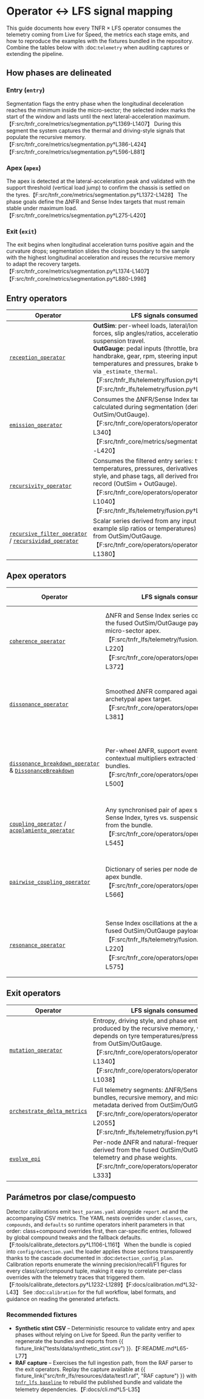 # Operator ↔ LFS signal mapping

This guide documents how every TNFR × LFS operator consumes the telemetry coming
from Live for Speed, the metrics each stage emits, and how to reproduce the
examples with the fixtures bundled in the repository. Combine the tables below
with :doc:`telemetry` when auditing captures or extending the pipeline.

## How phases are delineated

### Entry (`entry`)

Segmentation flags the entry phase when the longitudinal deceleration reaches
the minimum inside the micro-sector; the selected index marks the start of the
window and lasts until the next lateral-acceleration maximum.【F:src/tnfr_core/metrics/segmentation.py†L1369-L1407】 During this
segment the system captures the thermal and driving-style signals that populate
the recursive memory.【F:src/tnfr_core/metrics/segmentation.py†L386-L424】【F:src/tnfr_core/metrics/segmentation.py†L596-L881】

### Apex (`apex`)

The apex is detected at the lateral-acceleration peak and validated with the
support threshold (vertical load jump) to confirm the chassis is settled on the
tyres.【F:src/tnfr_core/metrics/segmentation.py†L1372-L1428】 The phase goals define the ΔNFR and Sense Index targets that must
remain stable under maximum load.【F:src/tnfr_core/metrics/segmentation.py†L275-L420】

### Exit (`exit`)

The exit begins when longitudinal acceleration turns positive again and the
curvature drops; segmentation slides the closing boundary to the sample with the
highest longitudinal acceleration and reuses the recursive memory to adapt the
recovery targets.【F:src/tnfr_core/metrics/segmentation.py†L1374-L1407】【F:src/tnfr_core/metrics/segmentation.py†L880-L998】

## Entry operators

| Operator | LFS signals consumed | Derived TNFR metrics | Configurable parameters | Typical false positives | Reproducible examples |
| --- | --- | --- | --- | --- | --- |
| [`reception_operator`](reference/autoapi/tnfr_core/operators/operators/index.md#functions) | **OutSim**: per-wheel loads, lateral/longitudinal forces, slip angles/ratios, accelerations, yaw, suspension travel.<br>**OutGauge**: pedal inputs (throttle, brake, clutch), handbrake, gear, rpm, steering inputs, tyre temperatures and pressures, brake temperatures via `_estimate_thermal`.【F:src/tnfr_lfs/telemetry/fusion.py†L122-L220】【F:src/tnfr_lfs/telemetry/fusion.py†L430-L555】 | Converts fused `TelemetryRecord` instances into `EPIBundle` series with ΔNFR, Sense Index, and derived nodes per phase.【F:src/tnfr_core/operators/operators.py†L343-L351】 | Optional `extractor` argument to replace the default `EPIExtractor`.【F:src/tnfr_core/operators/operators.py†L343-L351】 | When OutGauge omits the extensions, temperatures/pressures persist the last finite value or `nan`, degrading the exported bundles.【F:src/tnfr_lfs/telemetry/fusion.py†L1025-L1136】【F:src/tnfr_lfs/telemetry/fusion.py†L1138-L1202】 | Reprocess `{{ fixture_link("tests/data/synthetic_stint.csv") }}` with `poetry run python tools/verify_tnfr_parity.py tests/data/synthetic_stint.csv --output parity_report.json` to inspect the generated bundles.【F:README.md†L65-L77】 |
| [`emission_operator`](reference/autoapi/tnfr_core/operators/operators/index.md#functions) | Consumes the ΔNFR/Sense Index targets calculated during segmentation (derived from OutSim/OutGauge).【F:src/tnfr_core/operators/operators.py†L336-L340】【F:src/tnfr_core/metrics/segmentation.py†L275-L420】 | Returns a `{"delta_nfr", "sense_index"}` map ready for the downstream phases.【F:src/tnfr_core/operators/operators.py†L336-L340】 | None. | When the Sense Index target leaves `[0, 1]` the value saturates and may hide upstream calibration errors.【F:src/tnfr_core/operators/operators.py†L336-L340】 | The parity report exposes the target pair for each micro-sector in `parity_report.json`.【F:README.md†L65-L77】 |
| [`recursivity_operator`](reference/autoapi/tnfr_core/operators/operators/index.md#functions) | Consumes the filtered entry series: tyre temperatures, pressures, derivatives, driving style, and phase tags, all derived from the fused record (OutSim + OutGauge).【F:src/tnfr_core/operators/operators.py†L674-L1040】【F:src/tnfr_lfs/telemetry/fusion.py†L430-L555】 | Maintains per-micro-sector state with filtered histories, thermal derivatives, and convergence flags for stint memory.【F:src/tnfr_core/operators/operators.py†L900-L1038】 | `decay`, `history`, `max_samples`, `max_time_gap`, `convergence_window`, `convergence_threshold`.【F:src/tnfr_core/operators/operators.py†L850-L1038】 | Slow sampling or gaps larger than `max_time_gap` force stint closures and may look like false mutations; flat signals reach convergence too early if `convergence_threshold` is high.【F:src/tnfr_core/operators/operators.py†L888-L1024】 | The parity report keeps the recursive trace with the metrics for each micro-sector for `{{ fixture_link("tests/data/synthetic_stint.csv") }}`.【F:README.md†L65-L77】 |
| [`recursive_filter_operator`](reference/autoapi/tnfr_core/operators/operators/index.md#functions) / [`recursividad_operator`](reference/autoapi/tnfr_core/operators/operators/index.md#functions) | Scalar series derived from any input channel (for example slip ratios or temperatures) pre-filtered from OutSim/OutGauge.【F:src/tnfr_core/operators/operators.py†L1352-L1380】 | Exponentially smoothed trace that captures hysteresis in the observed signal.【F:src/tnfr_core/operators/operators.py†L1352-L1366】 | `seed`, `decay` in `[0, 1)`.【F:src/tnfr_core/operators/operators.py†L1352-L1366】 | `decay` ≥ 1 removes smoothing; very low values amplify noise and create false oscillations.【F:src/tnfr_core/operators/operators.py†L1352-L1366】 | Export the filtered column from the parity JSON generated with `{{ fixture_link("tests/data/synthetic_stint.csv") }}` to compare the smoothed vs. raw values.【F:README.md†L65-L77】 |

## Apex operators

| Operator | LFS signals consumed | Derived TNFR metrics | Configurable parameters | Typical false positives | Reproducible examples |
| --- | --- | --- | --- | --- | --- |
| [`coherence_operator`](reference/autoapi/tnfr_core/operators/operators/index.md#functions) | ΔNFR and Sense Index series computed from the fused OutSim/OutGauge payload at the micro-sector apex.【F:src/tnfr_lfs/telemetry/fusion.py†L122-L220】【F:src/tnfr_core/operators/operators.py†L343-L372】 | Sliding window with a conservative mean to smooth ΔNFR/Sense Index before comparing against the targets.【F:src/tnfr_core/operators/operators.py†L354-L372】 | Odd `window` > 0. | Short windows react to noise; long windows hide support spikes and raise false incoherence. | Plot the smoothed vs. raw series in `parity_report.json` after running the verifier on `{{ fixture_link("tests/data/synthetic_stint.csv") }}`.【F:README.md†L65-L77】 |
| [`dissonance_operator`](reference/autoapi/tnfr_core/operators/operators/index.md#functions) | Smoothed ΔNFR compared against the archetypal apex target.【F:src/tnfr_core/operators/operators.py†L354-L381】 | Mean absolute deviation that quantifies useful vs. parasitic energy.【F:src/tnfr_core/operators/operators.py†L375-L381】 | None. | Stale targets (no mutation) push the deviation up even when the line is correct. | Compare the value before and after forcing a mutation by editing the thresholds in the parity verifier.【F:README.md†L65-L77】 |
| [`dissonance_breakdown_operator`](reference/autoapi/tnfr_core/operators/operators/index.md#functions) & [`DissonanceBreakdown`](reference/autoapi/tnfr_core/operators/operators/index.md#classes) | Per-wheel ΔNFR, support events, yaw, and contextual multipliers extracted from the apex bundles.【F:src/tnfr_core/operators/operators.py†L383-L500】 | Splits the dissonance into useful/parasitic contributions and exposes event counts and accelerated yaw.【F:src/tnfr_core/operators/operators.py†L383-L500】 | Implicit: honours micro-sectors and contextual multipliers. | Kerbs misidentified as support inflate useful events; incomplete bundles disable yaw validation. | Inspect `useful_dissonance_ratio` in the parity report generated from `{{ fixture_link("tests/data/synthetic_stint.csv") }}`.【F:README.md†L65-L77】 |
| [`coupling_operator`](reference/autoapi/tnfr_core/operators/operators/index.md#functions) / [`acoplamiento_operator`](reference/autoapi/tnfr_core/operators/operators/index.md#functions) | Any synchronised pair of apex series (ΔNFR vs. Sense Index, tyres vs. suspension) extracted from the bundle.【F:src/tnfr_core/operators/operators.py†L503-L545】 | Normalised correlation per pair to evaluate nodal synchrony.【F:src/tnfr_core/operators/operators.py†L503-L545】 | `strict_length` enforces identical sample counts. | Constant series yield zero variance and reduce the apparent coupling. | Review `pairwise_coupling` in the parity JSON generated from `{{ fixture_link("tests/data/synthetic_stint.csv") }}`.【F:README.md†L65-L77】 |
| [`pairwise_coupling_operator`](reference/autoapi/tnfr_core/operators/operators/index.md#functions) | Dictionary of series per node derived from the apex bundle.【F:src/tnfr_core/operators/operators.py†L546-L566】 | Labelled coefficient map for each configured pair.【F:src/tnfr_core/operators/operators.py†L546-L566】 | Optional `pairs` to limit the combinations. | Missing nodes yield `0.0`, which may look like disconnection when the root cause is packet loss. | Regenerate the report with the RAF fixture to validate the pair list: `poetry run tnfr_lfs baseline runs/session.jsonl _fixtures/src/tnfr_lfs/resources/data/test1.raf --format jsonl`.【F:docs/cli.md†L5-L35】 |
| [`resonance_operator`](reference/autoapi/tnfr_core/operators/operators/index.md#functions) | Sense Index oscillations at the apex, fed by the fused OutSim/OutGauge payload.【F:src/tnfr_lfs/telemetry/fusion.py†L122-L220】【F:src/tnfr_core/operators/operators.py†L569-L575】 | RMS of the series to detect persistent oscillatory modes.【F:src/tnfr_core/operators/operators.py†L569-L575】 | None. | Zero-mean oscillations increase the RMS and can be confused with problematic resonance. | Compare the `resonance` metric in the parity JSON generated from `{{ fixture_link("tests/data/synthetic_stint.csv") }}`.【F:README.md†L65-L77】 |

## Exit operators

| Operator | LFS signals consumed | Derived TNFR metrics | Configurable parameters | Typical false positives | Reproducible examples |
| --- | --- | --- | --- | --- | --- |
| [`mutation_operator`](reference/autoapi/tnfr_core/operators/operators/index.md#functions) | Entropy, driving style, and phase entries produced by the recursive memory, which in turn depends on tyre temperatures/pressures derived from OutSim/OutGauge.【F:src/tnfr_core/operators/operators.py†L1242-L1340】【F:src/tnfr_core/operators/operators.py†L900-L1038】 | Selects the archetype, mutation flags, and style/entropy deltas for the current micro-sector.【F:src/tnfr_core/operators/operators.py†L1242-L1349】 | `entropy_threshold`, `entropy_increase`, `style_threshold`.【F:src/tnfr_core/operators/operators.py†L1246-L1275】 | Kerb vibrations boost entropy and may trigger unnecessary mutations when thresholds are low.【F:src/tnfr_core/operators/operators.py†L1318-L1330】 | Tweak the thresholds in the parity verifier for `{{ fixture_link("tests/data/synthetic_stint.csv") }}` and inspect the reported archetype changes.【F:README.md†L65-L77】 |
| [`orchestrate_delta_metrics`](reference/autoapi/tnfr_core/operators/operators/index.md#functions) | Full telemetry segments: ΔNFR/Sense Index bundles, recursive memory, and micro-sector metadata derived from OutSim/OutGauge.【F:src/tnfr_core/operators/operators.py†L1914-L2055】【F:src/tnfr_lfs/telemetry/fusion.py†L122-L555】 | Assembles targets, smoothed series, dissonance breakdown, nodal coupling, EPI evolution, and memory snapshots.【F:src/tnfr_core/operators/operators.py†L1914-L2055】 | `coherence_window`, `recursion_decay`, `phase_weights`, `operator_state`.【F:src/tnfr_core/operators/operators.py†L1914-L2055】 | Inconsistent metadata (for example missing phase bounds) reduces variability and can hide real anomalies.【F:src/tnfr_core/operators/operators.py†L1914-L2049】 | Replay the RAF capture: `poetry run tnfr_lfs baseline runs/session.jsonl _fixtures/src/tnfr_lfs/resources/data/test1.raf --format jsonl` and review the resulting JSONL.【F:docs/cli.md†L5-L35】 |
| [`evolve_epi`](reference/autoapi/tnfr_core/operators/operators/index.md#functions) | Per-node ΔNFR and natural-frequency targets derived from the fused OutSim/OutGauge telemetry and phase weights.【F:src/tnfr_core/operators/operators.py†L214-L333】 | Returns the updated EPI, its derivative, and the node contribution map feeding the exit reports.【F:src/tnfr_core/operators/operators.py†L214-L333】 | Validates `dt ≥ 0` and honours phase weights/targets when present.【F:src/tnfr_core/operators/operators.py†L214-L333】 | Large time gaps (`dt`) understate derivatives and can skew the EPI trend.【F:src/tnfr_core/operators/operators.py†L214-L333】 | The generated values live in `epi_evolution` inside the JSONL produced by `tnfr_lfs baseline` on the RAF capture.【F:docs/cli.md†L5-L35】 |

## Parámetros por clase/compuesto

Detector calibrations emit ``best_params.yaml`` alongside ``report.md`` and the accompanying CSV metrics. The YAML nests overrides under ``classes``, ``cars``, ``compounds``, and ``defaults`` so runtime operators inherit parameters in that order: class+compound overrides first, then car-specific entries, followed by global compound tweaks and the fallback defaults.【F:tools/calibrate_detectors.py†L1106-L1161】 When the bundle is copied into ``config/detection.yaml`` the loader applies those sections transparently thanks to the cascade documented in :doc:`detection_config_plan`. Calibration reports enumerate the winning precision/recall/F1 figures for every class/car/compound tuple, making it easy to correlate per-class overrides with the telemetry traces that triggered them.【F:tools/calibrate_detectors.py†L1232-L1289】【F:docs/calibration.md†L32-L43】 See :doc:`calibration` for the full workflow, label formats, and guidance on reading the generated artefacts.

### Recommended fixtures

* **Synthetic stint CSV** – Deterministic resource to validate entry and apex
  phases without relying on Live for Speed. Run the parity verifier to
  regenerate the bundles and reports from
  {{ fixture_link("tests/data/synthetic_stint.csv") }}.【F:README.md†L65-L77】
* **RAF capture** – Exercises the full ingestion path, from the RAF parser to the
  exit operators. Replay the capture available at
  {{ fixture_link("src/tnfr_lfs/resources/data/test1.raf", "RAF capture") }} with
  [`tnfr_lfs baseline`](cli.md#baseline) to rebuild the published bundle and
  validate the telemetry dependencies.【F:docs/cli.md†L5-L35】
